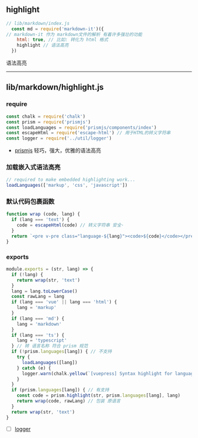 ## highlight

``` js
// lib/markdown/index.js
  const md = require('markdown-it')({ 
// markdown-it 作为 markdown文件的解析 有着许多强壮的功能
    html: true, // 比如: 转化为 html 格式
    highlight // 语法高亮
  })
```

语法高亮

---

<!-- START doctoc -->
<!-- END doctoc -->

## lib/markdown/highlight.js

### require
``` js
const chalk = require('chalk')
const prism = require('prismjs')
const loadLanguages = require('prismjs/components/index')
const escapeHtml = require('escape-html') // 用于HTML的转义字符串
const logger = require('../util/logger')

```

- [prismjs](https://github.com/PrismJS/prism) 轻巧，强大，优雅的语法高亮

### 加载嵌入式语法高亮
``` js
// required to make embedded highlighting work...
loadLanguages(['markup', 'css', 'javascript'])

```

### 默认代码包裹函数
``` js
function wrap (code, lang) {
  if (lang === 'text') {
    code = escapeHtml(code) // 转义字符串 安全·
  }
  return `<pre v-pre class="language-${lang}"><code>${code}</code></pre>`
}

```

### exports
``` js
module.exports = (str, lang) => {
  if (!lang) {
    return wrap(str, 'text')
  }
  lang = lang.toLowerCase()
  const rawLang = lang
  if (lang === 'vue' || lang === 'html') {
    lang = 'markup'
  }
  if (lang === 'md') {
    lang = 'markdown'
  }
  if (lang === 'ts') {
    lang = 'typescript'
  } // 转 语言名称 符合 prism 规范
  if (!prism.languages[lang]) { // 不支持
    try {
      loadLanguages([lang])
    } catch (e) {
      logger.warn(chalk.yellow(`[vuepress] Syntax highlight for language "${lang}" is not supported.`))
    }
  }
  if (prism.languages[lang]) { // 有支持
    const code = prism.highlight(str, prism.languages[lang], lang)
    return wrap(code, rawLang) // 包装 原语言 
  }
  return wrap(str, 'text')
}

```

- [ ] [logger](../util/logger.ex.md)